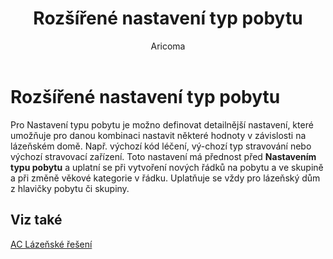 ﻿---
    title: "Rozšířené nastavení typ pobytu"
    author: Aricoma
    ms.date: 04/30/2018
    ms.topic: article
    ms.prod: dynamics-nav-2017
    ms.contentlocale: cs-cz
    ms.lasthandoff: 04/30/2018
---

# Rozšířené nastavení typ pobytu

Pro Nastavení typu pobytu je možno definovat detailnější nastavení, které umožňuje pro danou kombinaci nastavit některé hodnoty v závislosti na lázeňském domě. Např. výchozí kód léčení, vý-chozí typ stravování nebo výchozí stravovací zařízení.
Toto nastavení má přednost před **Nastavením typu pobytu** a uplatní se při vytvoření nových řádků na pobytu a ve skupině a při změně věkové kategorie v řádku. Uplatňuje se vždy pro lázeňský dům z hlavičky pobytu či skupiny. 



## <a name="see-also"></a>Viz také
[AC Lázeňské řešení](ac-spa-solution.md)